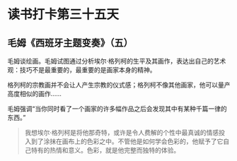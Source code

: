 # 读书打卡第三十五天

## 毛姆《西班牙主题变奏》（五）

毛姆谈绘画。毛姆试图通过分析埃尔·格列柯的生平及其画作，表达出自己的艺术观：技巧不是最重要的，最重要的是画家本身的精神。

格列柯的宗教画并不会让人产生宗教的仪式感；格列柯不像其他画家，他可以量产高度相似的画作……

毛姆强调“当你同时看了一个画家的许多幅作品之后会发现其中有某种千篇一律的东西。”

> 我想埃尔·格列柯是将他那奇特，或许是令人费解的个性中最真诚的情感投入到了涂抹在画布上的色彩之中。不管他是如何学会色彩的，他赋予了它自己特有的热情和意义。色彩，就是他完整而独特的体验。

